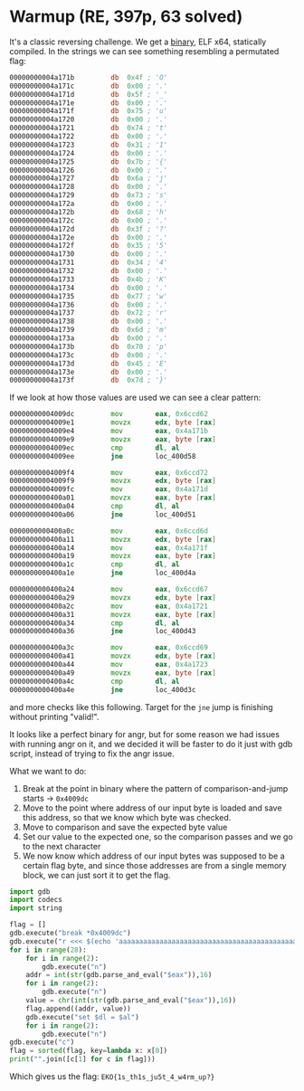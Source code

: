 # Warmup (RE, 397p, 63 solved)

It's a classic reversing challenge.
We get a [binary](warmup), ELF x64, statically compiled.
In the strings we can see something resembling a permutated flag:

```asm
00000000004a171b         db  0x4f ; 'O'                                         ; DATA XREF=sub_4009d8+12
00000000004a171c         db  0x00 ; '.'
00000000004a171d         db  0x5f ; '_'                                         ; DATA XREF=sub_4009d8+36, sub_4009d8+276, sub_4009d8+300, sub_4009d8+396, sub_4009d8+564
00000000004a171e         db  0x00 ; '.'
00000000004a171f         db  0x75 ; 'u'                                         ; DATA XREF=sub_4009d8+60, sub_4009d8+588
00000000004a1720         db  0x00 ; '.'
00000000004a1721         db  0x74 ; 't'                                         ; DATA XREF=sub_4009d8+84, sub_4009d8+372
00000000004a1722         db  0x00 ; '.'
00000000004a1723         db  0x31 ; '1'                                         ; DATA XREF=sub_4009d8+108, sub_4009d8+228
00000000004a1724         db  0x00 ; '.'
00000000004a1725         db  0x7b ; '{'                                         ; DATA XREF=sub_4009d8+132
00000000004a1726         db  0x00 ; '.'
00000000004a1727         db  0x6a ; 'j'                                         ; DATA XREF=sub_4009d8+156
00000000004a1728         db  0x00 ; '.'
00000000004a1729         db  0x73 ; 's'                                         ; DATA XREF=sub_4009d8+180, sub_4009d8+252
00000000004a172a         db  0x00 ; '.'
00000000004a172b         db  0x68 ; 'h'                                         ; DATA XREF=sub_4009d8+204
00000000004a172c         db  0x00 ; '.'
00000000004a172d         db  0x3f ; '?'                                         ; DATA XREF=sub_4009d8+324
00000000004a172e         db  0x00 ; '.'
00000000004a172f         db  0x35 ; '5'                                         ; DATA XREF=sub_4009d8+348
00000000004a1730         db  0x00 ; '.'
00000000004a1731         db  0x34 ; '4'                                         ; DATA XREF=sub_4009d8+420, sub_4009d8+492
00000000004a1732         db  0x00 ; '.'
00000000004a1733         db  0x4b ; 'K'                                         ; DATA XREF=sub_4009d8+444
00000000004a1734         db  0x00 ; '.'
00000000004a1735         db  0x77 ; 'w'                                         ; DATA XREF=sub_4009d8+468
00000000004a1736         db  0x00 ; '.'
00000000004a1737         db  0x72 ; 'r'                                         ; DATA XREF=sub_4009d8+516
00000000004a1738         db  0x00 ; '.'
00000000004a1739         db  0x6d ; 'm'                                         ; DATA XREF=sub_4009d8+540
00000000004a173a         db  0x00 ; '.'
00000000004a173b         db  0x70 ; 'p'                                         ; DATA XREF=sub_4009d8+608
00000000004a173c         db  0x00 ; '.'
00000000004a173d         db  0x45 ; 'E'                                         ; DATA XREF=sub_4009d8+628
00000000004a173e         db  0x00 ; '.'
00000000004a173f         db  0x7d ; '}'                                         ; DATA XREF=sub_4009d8+648
```

If we look at how those values are used we can see a clear pattern:

```asm
00000000004009dc         mov        eax, 0x6ccd62
00000000004009e1         movzx      edx, byte [rax]
00000000004009e4         mov        eax, 0x4a171b
00000000004009e9         movzx      eax, byte [rax]
00000000004009ec         cmp        dl, al
00000000004009ee         jne        loc_400d58

00000000004009f4         mov        eax, 0x6ccd72
00000000004009f9         movzx      edx, byte [rax]
00000000004009fc         mov        eax, 0x4a171d
0000000000400a01         movzx      eax, byte [rax]
0000000000400a04         cmp        dl, al
0000000000400a06         jne        loc_400d51

0000000000400a0c         mov        eax, 0x6ccd6d
0000000000400a11         movzx      edx, byte [rax]
0000000000400a14         mov        eax, 0x4a171f
0000000000400a19         movzx      eax, byte [rax]
0000000000400a1c         cmp        dl, al
0000000000400a1e         jne        loc_400d4a

0000000000400a24         mov        eax, 0x6ccd67
0000000000400a29         movzx      edx, byte [rax]
0000000000400a2c         mov        eax, 0x4a1721
0000000000400a31         movzx      eax, byte [rax]
0000000000400a34         cmp        dl, al
0000000000400a36         jne        loc_400d43

0000000000400a3c         mov        eax, 0x6ccd69
0000000000400a41         movzx      edx, byte [rax]
0000000000400a44         mov        eax, 0x4a1723
0000000000400a49         movzx      eax, byte [rax]
0000000000400a4c         cmp        dl, al
0000000000400a4e         jne        loc_400d3c
```

and more checks like this following.
Target for the `jne` jump is finishing without printing "valid!".

It looks like a perfect binary for angr, but for some reason we had issues with running angr on it, and we decided it will be faster to do it just with gdb script, instead of trying to fix the angr issue.

What we want to do:

1. Break at the point in binary where the pattern of comparison-and-jump starts -> `0x4009dc`
2. Move to the point where address of our input byte is loaded and save this address, so that we know which byte was checked.
3. Move to comparison and save the expected byte value
4. Set our value to the expected one, so the comparison passes and we go to the next character
5. We now know which address of our input bytes was supposed to be a certain flag byte, and since those addresses are from a single memory block, we can just sort it to get the flag.

```python
import gdb
import codecs
import string

flag = []
gdb.execute("break *0x4009dc")
gdb.execute("r <<< $(echo 'aaaaaaaaaaaaaaaaaaaaaaaaaaaaaaaaaaaaaaaaaaaaaaaaaaaaaaaaaaaaaaaaaaaaaaaaaaaaaaaaaaaaaaaaaaaaaaaaaaaaaaaaaa')")
for i in range(28):
    for i in range(2):
        gdb.execute("n")
    addr = int(str(gdb.parse_and_eval("$eax")),16)
    for i in range(2):
        gdb.execute("n")
    value = chr(int(str(gdb.parse_and_eval("$eax")),16))
    flag.append((addr, value))
    gdb.execute("set $dl = $al")
    for i in range(2):
        gdb.execute("n")
gdb.execute("c")
flag = sorted(flag, key=lambda x: x[0])
print("".join([c[1] for c in flag]))
```

Which gives us the flag: `EKO{1s_th1s_ju5t_4_w4rm_up?}`
